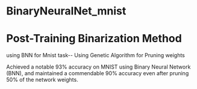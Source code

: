 # BinaryNeuralNet_mnist
# Post-Training Binarization Method
using BNN for Mnist task-- Using Genetic Algorithm for Pruning weights


Achieved a notable 93% accuracy on MNIST using Binary Neural Network (BNN), and maintained a commendable 90% accuracy even after pruning 50% of the network weights.
